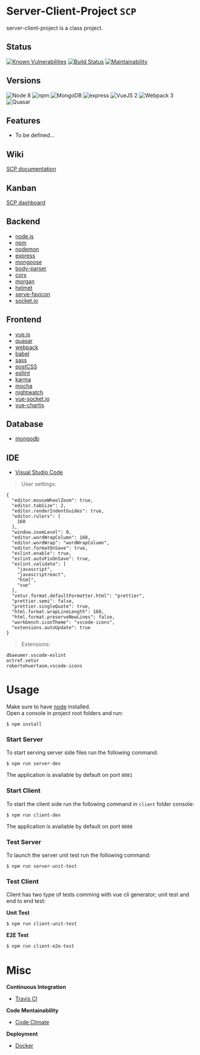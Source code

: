 
# Server-Client-Project `SCP`
server-client-project is a class project.

## Status
[![Known Vulnerabilities](https://snyk.io/test/github/vsambor/server-client-project/badge.svg?targetFile=package.json)](https://snyk.io/test/github/vsambor/server-client-project?targetFile=package.json)
[![Build Status](https://travis-ci.org/vsambor/Server-Client-Project.svg?branch=master)](https://travis-ci.org/vsambor/Server-Client-Project)
[![Maintainability](https://api.codeclimate.com/v1/badges/ee6efe9bb95fd737a177/maintainability)](https://codeclimate.com/github/vsambor/Server-Client-Project/maintainability)

## Versions
![Node 8](https://img.shields.io/badge/node-8.9.x-green.svg)
![npm](https://img.shields.io/badge/npm-5.6.x-yellow.svg)
![MongoDB](https://img.shields.io/badge/mongodb-3.6-yellowgreen.svg)
![express](https://img.shields.io/badge/express-4.16.x-orange.svg)
![VueJS 2](https://img.shields.io/badge/vuejs-2.5.x-brightgreen.svg)
![Webpack 3](https://img.shields.io/badge/webpack-3.6.x-blue.svg)
![Quasar](https://img.shields.io/badge/quasar-0.14.7-ff69b4.svg)

## Features

- To be defined...

## Wiki
[SCP documentation](https://github.com/vsambor/Server-Client-Project/wiki)

## Kanban
[SCP dashboard](https://github.com/vsambor/Server-Client-Project/projects/1)

## Backend
- [node.js](https://nodejs.org/en/)
- [npm](https://www.npmjs.com/)
- [nodemon](https://nodemon.io/)
- [express](https://expressjs.com/)
- [mongoose](http://mongoosejs.com/)
- [body-parser](https://github.com/expressjs/body-parser)
- [cors](https://github.com/expressjs/cors)
- [morgan]()
- [helmet]()
- [serve-favicon](https://github.com/expressjs/serve-favicon)
- [socket.io](https://socket.io/)

## Frontend

- [vue.js](https://vuejs.org/)
- [quasar](http://quasar-framework.org/)
- [webpack](https://webpack.js.org/)
- [babel](https://babeljs.io/)
- [sass](http://sass-lang.com/)
- [postCSS](https://github.com/postcss/postcss)
- [esllint](https://eslint.org/)
- [karma](https://karma-runner.github.io/2.0/index.html)
- [mocha](https://mochajs.org/)
- [nightwatch](http://nightwatchjs.org/)
- [vue-socket.io](https://github.com/MetinSeylan/Vue-Socket.io)
- [vue-chartjs](https://github.com/apertureless/vue-chartjs)

## Database

- [mongodb](https://www.mongodb.com/)

## IDE

- [Visual Studio Code](https://code.visualstudio.com/)

> User settings:

```
{
  "editor.mouseWheelZoom": true,
  "editor.tabSize": 2,
  "editor.renderIndentGuides": true,
  "editor.rulers": [
    160
  ],
  "window.zoomLevel": 0,
  "editor.wordWrapColumn": 160,
  "editor.wordWrap": "wordWrapColumn",
  "editor.formatOnSave": true,
  "eslint.enable": true,
  "eslint.autoFixOnSave": true,
  "eslint.validate": [
    "javascript",
    "javascriptreact",
    "html",
    "vue"
  ],
  "vetur.format.defaultFormatter.html": "prettier",
  "prettier.semi": false,
  "prettier.singleQuote": true,
  "html.format.wrapLineLength": 160,
  "html.format.preserveNewLines": false,
  "workbench.iconTheme": "vscode-icons",
  "extensions.autoUpdate": true
}
```
 
> Extensions:

 ```
dbaeumer.vscode-eslint
octref.vetur
robertohuertasm.vscode-icons
```

# Usage

Make sure to have [node](https://nodejs.org/en/) installed.<br>
Open a console in project root folders and run:

```
$ npm install
```

### Start Server

To start serving server side files run the following command:

```
$ npm run server-dev
```

The application is available by default on port `8081`

### Start Client

To start the client side run the following command in `client` folder console:

```
$ npm run client-dev
```

The application is available by default on port `8080`

### Test Server

To launch the server unit test run the following command:

```
$ npm run server-unit-test
```

### Test Client

Client has two type of tests comming with vue cli generator; unit test and end to end test:

**Unit Test**

```
$ npm run client-unit-test
```

**E2E Test**

```
$ npm run client-e2e-test
```

# Misc

**Continuous Integration**
- [Travis CI](https://travis-ci.org)

**Code Mentainability**
- [Code Climate](https://codeclimate.com/)

**Deployment**
- [Docker](https://www.docker.com/)
